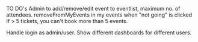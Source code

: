 TO DO's
Admin to add/remove/edit event to eventlist, maximum no. of attendees.
removeFromMyEvents in my events when "not going" is clicked
If > 5 tickets, you can't book more than 5 events.

<!-- setShowNavbar to false when hamburger is clicked -->

Handle login as admin/user.
Show different dashboards for different users.

<!-- Email notification after successfull booking. -->
<!-- change booked seats to display only the type of seat clicked -->
